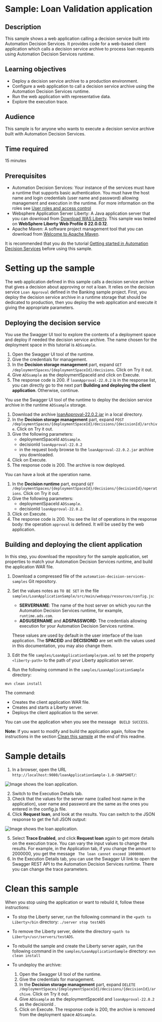 # Sample: Loan Validation application

## Description
This sample shows a web application calling a decision service built into Automation Decision Services. It provides code for a web-based client application 
which calls a decision service archive to process loan requests using Automation Decision Services runtime.

## Learning objectives
- Deploy a decision service archive to a production environment.
- Configure a web application to call a decision service archive using the Automation Decision Services runtime.
- Run the web application with representative data.
- Explore the execution trace.

## Audience

This sample is for anyone who wants to execute a decision service archive built with Automation Decision Services.

## Time required

15 minutes

## Prerequisites
- Automation Decision Services: Your instance of the services must have a runtime that supports basic authentication. You must have the host name and login credentials (user name and password) allowing management and execution in the runtime. 
For more information on the roles see [User roles and access control](https://www.ibm.com/docs/en/cloud-paks/cp-biz-automation/22.0.2?topic=runtime-user-permissions-authentication-modes)
- Websphere Application Server Liberty: A Java application server that you can download from [Download WAS Liberty](https://developer.ibm.com/wasdev/downloads/). This sample was tested on **WebSphere Liberty Web Profile 8 22.0.0.12**.
- Apache Maven: A software project management tool that you can download from [Welcome to Apache Maven](https://maven.apache.org).

It is recommended that you do the tutorial [Getting started in Automation Decision Services](https://www.ibm.com/docs/en/cloud-paks/cp-biz-automation/22.0.2?topic=resources-getting-started-tutorial) before using this sample.

# Setting up the sample
The web application defined in this sample calls a decision service archive that gives a decision about approving or not a loan. It relies on the decision service `Loan Approval` defined in the Banking 
sample project. First, you deploy the decision service archive in a runtime storage that should be dedicated to production, then you deploy the web application and execute it giving the appropriate parameters.

## Deploying the decision service
You use the Swagger UI tool to explore the contents of a deployment space and deploy if needed the decision service archive. The name chosen for the deployment space in this tutorial is `ADSsample`.

1. Open the Swagger UI tool of the runtime.
2. Give the credentials for management.
3. In the **Decision storage management** part, expand `GET /deploymentSpaces/{deploymentSpaceId}/decisions`. Click on Try it out.
4. Give `ADSsample` as the deploymentSpaceId and click on Execute.
5. The response code is 200. if `loanApproval-22.0.2` is in the response list, you can directly go to the next part **Building and deploying the client application**. Otherwise, continue.

You use the Swagger UI tool of the runtime to deploy the decision service archive in the runtime `ADSsample` storage.

1. Download the archive [loanApproval-22.0.2.jar](../../archives/loanApproval-22.0.2.jar)  in a local directory.
2. In the **Decision storage management** part, expand `POST /deploymentSpaces/{deploymentSpaceId}/decisions/{decisionId}/archive`. Click on Try it out.
3. Give the following parameters:
   - deploymentSpaceId `ADSsample`.
   - decisionId `loanApproval-22.0.2`
   - in the request body browse to the `loanApproval-22.0.2.jar` archive you downloaded.
4. Click on Execute.
5. The response code is 200. The archive is now deployed. 

You can have a look at the operation name.
1. In the **Decision runtime** part, expand `GET /deploymentSpaces/{deploymentSpaceId}/decisions/{decisionId}/operations`. Click on Try it out.
3. Give the following parameters:
   - deploymentSpaceId `ADSsample`.
   - decisionId `loanApproval-22.0.2`.
4. Click on Execute.
5. The response code is 200. You see the list of operations in the response body: the operation `approval` is defined. It will be used by the web application.


## Building and deploying the client application
In this step, you download the repository for the sample application, set properties to match your Automation Decision Services runtime, and build the application WAR file.

1. Download a compressed file of the `automation-decision-services-samples` Git repository.
2. Set the values notes as `TO BE SET` in the file `samples/LoanApplicationSample/src/main/webapp/resources/config.js`:
   - **SERVERNAME**: The name of the host server on which you run the Automation Decision Services runtime, for example, `runtime.ads.com`.
   - **ADSUSERNAME** and **ADSPASSWORD**: The credentials allowing execution for your Automation Decision Services runtime.

   These values are used by default in the user interface of the loan application. The **SPACEID** and **DECISIONID** are set with the values used in this documentation, you may also change them.
3. Edit the file `samples/LoanApplicationSample/pom.xml` to set the property `<liberty-path>` to the path of your Liberty application server.
4. Run the following command in the `samples/LoanApplicationSample` directory:
```
mvn clean install
```
 The command:
 
 - Creates the client application WAR file.
 - Creates and starts a Liberty server.
 - Deploys the client application to the server.

You can use the application when you see the message ``` BUILD SUCCESS```.

**Note:** If you want to modify and build the application again, follow the instructions in the section [Clean this sample](./README.md#clean-this-sample) at the end of this readme.

# Sample details
1. In a browser, open the URL ```http://localhost:9080/loanApplicationSample-1.0-SNAPSHOT/```:

![Image shows the loan application.](images/loanApplication.png)

2. Switch to the Execution Details tab.
3. Check that the values for the server name (called host name in the application), user name and password are the same as the ones you entered in the config.js file.
4. Click **Request loan**, and look at the results. You can switch to the JSON response to get the full JSON output:

![Image shows the loan application.](images/loanApplicationWithResponse.png)

5. Select **Trace Enabled**, and click **Request loan** again to get more details on the execution trace. You can vary the input values to change the results. For example, in the Application tab, if you change the amount to 2000000, you get the message ``` The loan cannot exceed 1000000.```
6. In the Execution Details tab, you can use the Swagger UI link to open the Swagger REST API to the Automation Decision Services runtime. There you can change the trace parameters.

# Clean this sample

When you stop using the application or want to rebuild it, follow these instructions:

- To stop the Liberty server, run the following command in the ```<path to Liberty>/bin``` directory: ```./server stop testADS ```
- To remove the Liberty server, delete the directory ```<path to Liberty>/usr/servers/testADS```.

- To rebuild the sample and create the Liberty server again, run the following command in the `samples/LoanApplicationSample` directory: ```mvn clean install```         
            
- To undeploy the archive:
    1. Open the Swagger UI tool of the runtime.
    2. Give the credentials for management.
    3. In the **Decision storage management** part, expand `DELETE /deploymentSpaces/{deploymentSpaceId}/decisions/{decisionId}/archive`. Click on Try it out.
    4. Give `ADSsample` as the deploymentSpaceId and `loanApproval-22.0.2` as the decisionId .
    5. Click on Execute. The response code is 200, the archive is removed from the deployment space `ADSsample`.
